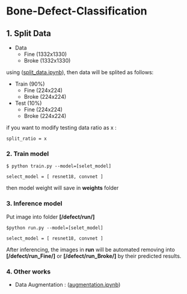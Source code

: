 # Bone-Defect-Classification

## 1. Split Data
- Data
	- Fine (1332x1330)
	- Broke (1332x1330)

using ([split_data.ipynb](./split_data.ipynb)), then data will be splited as follows:
- Train (90%)
	- Fine (224x224)
	- Broke (224x224)
- Test (10%)
	- Fine (224x224)
	- Broke (224x224)

if you want to modify testing data ratio as x : 
```
split_ratio = x
```

### 2. Train model 

```
$ python train.py --model=[selet_model]
```
```
select_model = [ resnet18, convnet ]
```
then model weight will save in **weights** folder <br />

### 3. Inference model
Put image into folder **[/defect/run/]**

```
$python run.py --model=[selet_model]
```
```
select_model = [ resnet18, convnet ]
```

After inferencing, the images in **run** will be automated removing into  **[/defect/run_Fine/]** or **[/defect/run_Broke/]** by their predicted results.

### 4. Other works
- Data Augmentation : ([augmentation.ipynb](./augmentation.ipynb))
